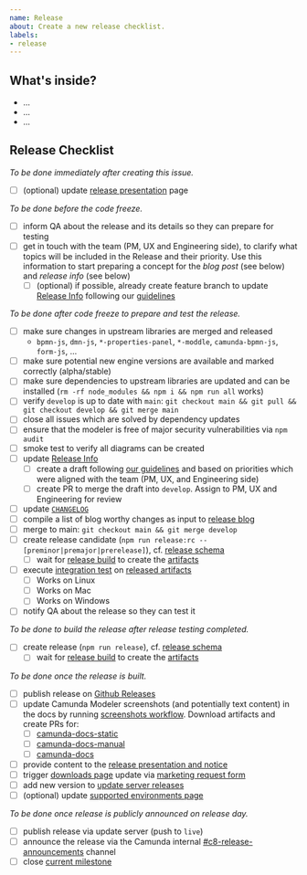 ```yaml
---
name: Release
about: Create a new release checklist.
labels:
- release
---
```

## What's inside?

<!-- link changelog if available and/or a version range (i.e. [`v4.9.0...develop`](https://github.com/camunda/camunda-modeler/compare/v4.9.0...develop)) -->
<!-- ensure that a list of changes is provided to make testing easier -->

* ...
* ...
* ...


## Release Checklist

_To be done immediately after creating this issue._

* [ ] (optional) update [release presentation](https://confluence.camunda.com/display/HAN/Release+Presentation+Process) page

_To be done before the code freeze._

* [ ] inform QA about the release and its details so they can prepare for testing
* [ ] get in touch with the team (PM, UX and Engineering side), to clarify what topics will be included in the Release and their priority. Use this information to start preparing a concept for the *blog post* (see below) and *release info* (see below)
    * [ ] (optional) if possible, already create feature branch to update [Release Info](https://github.com/camunda/camunda-modeler/blob/develop/client/src/plugins/version-info/ReleaseInfo.js) following our [guidelines](https://github.com/bpmn-io/internal-docs/blob/main/releases/modeler/CAMUNDA_MODELER.md#whats-new-communication)

_To be done after code freeze to prepare and test the release._

* [ ] make sure changes in upstream libraries are merged and released
    * `bpmn-js`, `dmn-js`, `*-properties-panel`, `*-moddle`, `camunda-bpmn-js`, `form-js`, ...
* [ ] make sure potential new engine versions are available and marked correctly (alpha/stable)
* [ ] make sure dependencies to upstream libraries are updated and can be installed (`rm -rf node_modules && npm i && npm run all` works)
* [ ] verify `develop` is up to date with `main`: `git checkout main && git pull && git checkout develop && git merge main`
* [ ] close all issues which are solved by dependency updates
* [ ] ensure that the modeler is free of major security vulnerabilities via `npm audit`
* [ ] smoke test to verify all diagrams can be created
* [ ] update [Release Info](https://github.com/camunda/camunda-modeler/blob/develop/client/src/plugins/version-info/ReleaseInfo.js)
    * [ ] create a draft following [our guidelines](https://github.com/bpmn-io/internal-docs/blob/main/releases/modeler/CAMUNDA_MODELER.md#whats-new-communication) and based on priorities which were aligned with the team (PM, UX, and Engineering side)
   * [ ] create PR to merge the draft into `develop`. Assign to PM, UX and Engineering for review 
* [ ] update [`CHANGELOG`](https://github.com/camunda/camunda-modeler/blob/develop/CHANGELOG.md)
* [ ] compile a list of blog worthy changes as input to [release blog](https://confluence.camunda.com/pages/viewpage.action?pageId=178590449)
* [ ] merge to main: `git checkout main && git merge develop`
* [ ] create release candidate (`npm run release:rc -- [preminor|premajor|prerelease]`), cf. [release schema](https://github.com/bpmn-io/internal-docs/blob/main/releases/RELEASE_SCHEMA.md)
    * [ ] wait for [release build](https://github.com/camunda/camunda-modeler/actions/workflows/RELEASE.yml) to create the [artifacts](https://github.com/camunda/camunda-modeler/releases)
* [ ] execute [integration test](https://github.com/camunda/camunda-modeler/blob/main/docs/.project/INTEGRATION_TEST.md) on [released artifacts](https://github.com/camunda/camunda-modeler/releases)
    * [ ] Works on Linux
    * [ ] Works on Mac
    * [ ] Works on Windows
* [ ] notify QA about the release so they can test it

_To be done to build the release after release testing completed._

* [ ] create release (`npm run release`), cf. [release schema](https://github.com/bpmn-io/internal-docs/blob/main/releases/RELEASE_SCHEMA.md)
    * [ ] wait for [release build](https://github.com/camunda/camunda-modeler/actions/workflows/RELEASE.yml) to create the [artifacts](https://github.com/camunda/camunda-modeler/releases)

_To be done once the release is built._

* [ ] publish release on [Github Releases](https://github.com/camunda/camunda-modeler/releases)
* [ ] update Camunda Modeler screenshots (and potentially text content) in the docs by running [screenshots workflow](https://github.com/camunda/camunda-docs-modeler-screenshots/actions/workflows/CREATE_SCREENSHOTS.yml). Download artifacts and create PRs for:
   * [ ] [camunda-docs-static](https://github.com/camunda/camunda-docs-static)
   * [ ] [camunda-docs-manual](https://github.com/camunda/camunda-docs-manual)
   * [ ] [camunda-docs](https://github.com/camunda/camunda-docs)
* [ ] provide content to the [release presentation and notice](https://confluence.camunda.com/x/Uq-gBQ#ReleasePresentationProcess-OrganisingtheReleasePresentation)
* [ ] trigger [downloads page](https://camunda.com/download/modeler/) update via [marketing request form](https://confluence.camunda.com/x/rTGSBg)
* [ ] add new version to [update server releases](https://github.com/camunda/camunda-modeler-update-server/blob/main/releases.json)
* [ ] (optional) update [supported environments page](https://docs.camunda.io/docs/reference/supported-environments/)

_To be done once release is publicly announced on release day._

* [ ] publish release via update server (push to `live`)
* [ ] announce the release via the Camunda internal [#c8-release-announcements](https://camunda.slack.com/archives/C03NFMH4KC6) channel
* [ ] close [current milestone](https://github.com/camunda/camunda-modeler/milestones)
